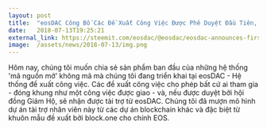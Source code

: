 ```yaml
---
layout: post
title:  "eosDAC Công Bố Các Đề Xuất Công Việc Được Phê Duyệt Đầu Tiên, Ưu Tiên Sản Xuất Khối và Bộ Công Cụ DAC"
date:   2018-07-13T19:25:21
external_link: https://steemit.com/eosdac/@eosdac/eosdac-announces-first-approved-worker-proposals-prioritising-block-production-and-dac-toolkit
image:  /assets/news/2018-07-13/img.png
---
```

Hôm nay, chúng tôi muốn chia sẻ sản phẩm ban đầu của những hệ thống 'mã nguồn mở' không mã mà chúng tôi đang triển khai tại eosDAC - Hệ thống đề xuất công việc. Các đề xuất công việc cho phép bất cứ ai tham gia - đóng khung như một công việc được giao - và, nếu được duyệt bởi hội đồng Giám Hộ, sẽ nhận được tài trợ từ eosDAC. Chúng tôi đã mượn mô hình dự án tài trợ nhân viên này từ các dự án blockchain khác và đặc biệt từ khuôn mẫu đề xuất bởi block.one cho chính EOS.

